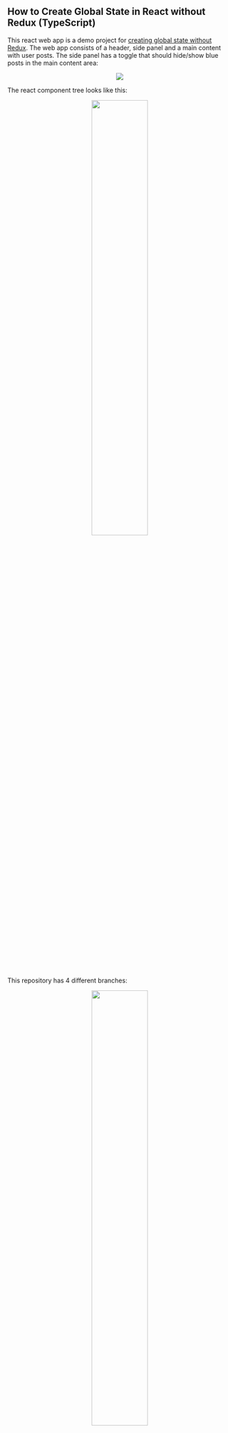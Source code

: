 ## How to Create Global State in React without Redux (TypeScript)

This react web app is a demo project for [creating global state without Redux](https://codegem.medium.com/how-to-create-global-state-in-react-without-redux-typescript-928cb6fcd6ba). The web app consists of a header, 
side panel and a main content with user posts. The side panel has a toggle that should hide/show blue posts in
the main content area:

<p align="center"><img src="readme/demo.gif"/></p>

The react component tree looks like this:

<p align="center"><img src="readme/component_tree.png" width="50%"/></p>

This repository has 4 different branches:

<p align="center"><img src="readme/branches.png" width="50%"/></p>

- **master**: this branch contains the app without any state
- **1_simple_context**: a simple implementation of the context and its provider wrapper (see Part 1 below)
- **2_bidirectional_context**: the provider wrapper holds state and can pass it down to its children to modify (see Part 2)
- **3_generalized_context**: refactored version of 2_bidirectional_context to be more generic and reusable (see Part 3)

You can find the copy of [the medium article](https://codegem.medium.com/how-to-create-global-state-in-react-without-redux-typescript-928cb6fcd6ba) below.

---
## How to Create Global State in React without Redux (TypeScript)

In this article, we will show you *how* to build a reusable function that lets you create a global state. If you are only interested in how to use it and not the implementation details, jump over to [this article](https://codegem.medium.com/create-global-state-in-react-as-simply-as-local-state-7b917bb19490).

## Intro
In some cases, two components that are not located close to each other in your react component tree need to **share** and **modify** data. For example `Layout` and `UserPosts`:

<p align="center"><img src="readme/component_tree_1.png" width="50%"/></p>


This component tree is simple enough to pass components down via props, but what if the components are not directly connected in a straight line? Like the `SidePanel` and `UserPosts`:

<p align="center"><img src="readme/component_tree_2.png" width="50%"/></p>

Redux is a possible fix to this problem. Although it has plenty of boilerplate and has a steep learning curve _especially_ when not familiar with functional programming. In this article, we discuss how to implement a global state that can be both shared and modified.

> This tutorial includes Typescript, Higher Order Components, Functional Components, Generics and React Hooks.

## App Overview

We start with a simple web app that has a header, a side panel, and the main content area with user posts:

<p align="center"><img src="readme/website_layout.png" width="50%"/></p>

You can find the source code [here](https://github.com/code-gem/global_context). There are three different branches between which you can switch:

- **master**: this branch contains the app without any state
- **1_simple_context**: a simple implementation of the context and its provider wrapper (see Part 1 below)
- **2_bidirectional_context**: the provider wrapper holds state and can pass it down to its children to modify (see Part 2)
- **3_generalized_context**:  refactored version of 2_bidirectional_context to be more generic and reusable (see Part 3)

The side panel has a toggle (`show blue posts`) that hides or shows blue posts in the main content. The toggle has to communicate with the main content but this might be messy since the structure of the component tree looks like this:

<p align="center"><img src="readme/component_tree.png" width="50%"/></p>

## Part 1 - Simple One-way Context
The most common ancestor between the `SidePanel` and the `Content` is the component `Layout`. We can wrap `Layout` in a context provider that will pass down a boolean value to all its children:

<p align="center"><img src="readme/simple_context.png" width="50%"/></p>

First, we create the context using [React's API](https://reactjs.org/docs/context.html) nothing too fancy yet:

```ts
// context.tsx
import React from 'react';

const BluePostsContext = React.createContext(true); // set to true by default

//....
```

Next is the context provider wrapper, which is a **Higher Order Component** that simply wraps any Component we pass to it with `BluePostsContext`:

```ts
// context.tsx

// ....

// This function takes in a component and a boolean variable.
// It is applied to a component right before we export it,
// like so:
//
// export default bluePostsProvider(Layout, true);
export function bluePostsProvider<Props>(Component: React.ComponentType<Props>, value: boolean) {
    return (props: Props) => (
        <BluePostsContext.Provider value={value}>
            <Component {...props} />
        </BluePostsContext.Provider>
    );
}

export default BluePostsContext;
```

We connect the context to the `Layout` component by simply wrapping its export with `bluePostsProvider` (notice here we have to provide the prop type of Layout since typescript doesn't recognize it):

```ts
// Layout.tsx
function Layout({ children }: React.PropsWithChildren<{}>) {
    return (
		// ...
    );
}

// See the comment in the provider
export default bluePostsProvider<React.PropsWithChildren<{}>>(Layout, true);
```

The `SidePanel` and the `UserPosts` can have access to data in the context using the [useContext](https://reactjs.org/docs/hooks-reference.html#usecontext) hook API:

```ts
// Panel.tsx
function Panel() {
    const showBluePosts = useContext(BluePostsContext);
    const onToggle = () => {};

    return (
           // ...
            <Toggle isON={showBluePosts} onToggle={onToggle}>Show blue posts</Toggle>
           // ...
    );
}
```

Components nested in the `Layout` component have access to this boolean value but none of them can modify it. In the second part, we show how to allow nested components to modify the context value by storing state in the provider.

## Part 2 - Bidirectional state
For the children of `Layout` to modify the boolean value, the provider has to hold state:

<p align="center"><img src="readme/provider_with_state.png" width="50%"/></p>

To add state to the provider we simply use `useState`. The context now should hold the value returned by `useState` and pass it down to all children. Keep in mind we are now passing around a boolean value wrapped in _react state_:

```ts
// context.tsx

// ... This part is in the code block below

// This provider wraps a component and holds a state via useState.

export function bluePostsProvider<Props>(Component: React.ComponentType<Props>, defaultValue: boolean) {
    return (props: Props) => {
        const reactState = useState(defaultValue); // <--- the provider will store the state here

        return (
        <BluePostsContext.Provider value={reactState}>
            <Component {...props} />
        </BluePostsContext.Provider>
        );
    };
}

export default BluePostsContext;
```

The type returned by `useState(true)` is a pair `[boolean, React.Dispatch<React.SetStateAction<boolean>>]`, and it is exactly the type the `Context` is holding. Since `createContext` is generic it needs to know about this type by passing it into angle brackets (<>). The default value can be anything since it is just a placeholder until the provider initializes `useState`. But in order to type-check we simply use `[true, value => { }]` as the default value:

```ts
// context.tsx
import React, { useState } from 'react';

// This context is created to hold a `React State`. 
// If you check the type of a react state for a boolean state
// it is a pair of `boolean` and `React.Dispatch<React.SetStateAction<boolean>>`.
//
// We have to also add a default value of [true, value => { }].

const BluePostsContext = React.createContext<[boolean, React.Dispatch<React.SetStateAction<boolean>>]>([true, value => { }]);

// ... The rest is in the code block above
```

The `Layout` component stays the same, but `Panel.tsx` and `UserPosts.tsx` change, since the context now returns a react state and not just a boolean variable. The only change here is to the left-hand side, it is now a pair much like what `useState` returns:

```ts
// Panel.tsx

function Panel() {
    const [showBluePosts, setShowBluePosts] = useContext(BluePostsContext);
	
	// ...	
}
```

```ts
// UserPosts.tsx

function UserPosts() {
    const [showBluePosts] = useContext(BluePostsContext); // we can ignore the second tuple value just by not listing it
    const userPosts = getUserPosts().filter(post => showBluePosts || post.color !== "Blue");

    return (
        <div className={style.Posts}>
            {userPosts.map(post => <UserPost key={post.id} post={post} />)}
        </div>
    );
}
```

Here is the result:

<p align="center"><img src="readme/demo.gif" width="50%"/></p>

<p align="center"><img src="readme/state_update.png" width="50%"/></p>


In a sense now `useContext(BluePostsContext)` behaves like a simple `useState(true)` but on a global scale! We can still improve upon this design since now you might be thinking what if I want to send a string instead of a boolean, or an array, or an object? We would have to copy the _context_ and the _provider wrapper_ again. To avoid that we make the context code generic and reusable in Part 3.

## Part 3 - A) Generalize global state

Let's recap, now our `context.tsx` looks like this:

```ts
// context.tsx
import React, { useState } from 'react';

const BluePostsContext = React.createContext<[boolean, React.Dispatch<React.SetStateAction<boolean>>]>([true, value => { }]);

export function bluePostsProvider<Props>(Component: React.ComponentType<Props>, defaultValue: boolean) {
    return (props: Props) => {
        const reactState = useState(defaultValue);

        return (
        <BluePostsContext.Provider value={reactState}>
            <Component {...props} />
        </BluePostsContext.Provider>
        );
    };
}

export default BluePostsContext;
```

It is time to make this code reusable, so we will copy it over to a new file named `globalState.tsx` and combine both of these functions into another function called `createGlobalState`:

```ts
// globalState.tsx
import React, { useState } from 'react';

function createGlobalState() {
	const BluePostsContext = React.createContext<[boolean, React.Dispatch<React.SetStateAction<boolean>>]>([true, value => { }]);

	function bluePostsProvider<Props>(Component: React.ComponentType<Props>, defaultValue: boolean) {
		return (props: Props) => {
			const reactState = useState(defaultValue);

			return (
			<BluePostsContext.Provider value={reactState}>
				<Component {...props} />
			</BluePostsContext.Provider>
			);
		};
	}
}

export default createGlobalState;
```

We change the name of `BluePostsContext` to `GlobalContext` and `bluePostsProvider` to `globalProvider`:

```ts
// globalState.tsx
import React, { useState } from 'react';

function createGlobalState() {
	const GlobalContext = React.createContext<[boolean, React.Dispatch<React.SetStateAction<boolean>>]>([true, value => { }]);

	function globalProvider<Props>(Component: React.ComponentType<Props>, defaultValue: boolean) {
		return (props: Props) => {
			const reactState = useState(defaultValue);

			return (
			<GlobalContext.Provider value={reactState}>
				<Component {...props} />
			</GlobalContext.Provider>
			);
		};
	}
}

export default createGlobalState;
```

`createGlobalState`needs to return `GlobalContext` and `globalProvider`, we can return them both as a tuple. If we simply return `return [GlobalContext, globalProvider]`, Typescript will think that we are returning an array of two elements. To fix this issue we add a helper method called `Pair` and wrap the tuple with it to typecheck:

```ts
// globalContext.tsx
import React, { useState } from 'react';

const Pair = <L, R>(pair: [L, R]) => pair;

function createGlobalState() {
	const GlobalContext = React.createContext<[boolean, React.Dispatch<React.SetStateAction<boolean>>]>([true, value => { }]);

	function globalProvider<Props>(Component: React.ComponentType<Props>, defaultValue: boolean) {
		return (props: Props) => {
			const reactState = useState(defaultValue);

			return (
			<GlobalContext.Provider value={reactState}>
				<Component {...props} />
			</GlobalContext.Provider>
			);
		};
	}
	
	return Pair([GlobalContext, globalProvider]); // This wrapper is needed to make the function return type a `tuple` and not a `list`
}

export default createGlobalState;
```

The `boolean` type is hardcoded above so we need to make it generic by replacing it with a generic type parameter `T`:

```ts
// globalState.tsx
import React, { useState } from 'react';

const Pair = <L, R>(pair: [L, R]) => pair;

function createGlobalState<T>() {
	const GlobalContext = React.createContext<[T, React.Dispatch<React.SetStateAction<T>>]>([true, value => { }]);

	function globalProvider<Props>(Component: React.ComponentType<Props>, defaultValue: T) {
		return (props: Props) => {
			const reactState = useState(defaultValue);

			return (
			<GlobalContext.Provider value={reactState}>
				<Component {...props} />
			</GlobalContext.Provider>
			);
		};
	}
	
	return Pair([GlobalContext, globalProvider]);
}

export default createGlobalState;
```

Instead of injecting the default value through the provider function, we can inject it right away into the `createGlobalState` function:

```ts
// globalState.tsx
import React, { useState } from 'react';

const Pair = <L, R>(pair: [L, R]) => pair;

function createGlobalState<T>(defaultValue: T) { // <---
	const GlobalContext = React.createContext<[T, React.Dispatch<React.SetStateAction<T>>]>([defaultValue, value => { }]);

	function globalProvider<Props>(Component: React.ComponentType<Props>) {
		return (props: Props) => {
			const reactState = useState(defaultValue);

			return (
			<GlobalContext.Provider value={reactState}>
				<Component {...props} />
			</GlobalContext.Provider>
			);
		};
	}
	
	return Pair([GlobalContext, globalProvider]);
}

export default createGlobalState;
```

And we are done!  This is the function that is going to be reused anytime we need a global state.

## Part 3 - B) Using the new code
Since we have the new generic code in `globalState.tsx` we do not need to ever modify that function, we only need to import it whenever we need to create a global state. The context`BluePostsContext` in `context.tsx` simplifies to a one-liner:

```ts
// context.tsx
import createGlobalContext from "./globalContext";

const [BluePostsContext, BluePostsProvider] = createGlobalState(true);

export { BluePostsContext, BluePostsProvider };
```

Now any time you need a global state it is as easy as calling `createGlobalState` with a default value! It returns a regular React context that can be used in `useContext` and a provider that wraps the top component.

## Conclusion
Now a word about state management. Overusing this method might lead to some complex state logic that will be hard to debug especially with larger codebases and teams. It is by no means a replacement for Redux or other state management libraries so use it sparingly throughout your codebase. And remember, whenever you can use local state, do so!